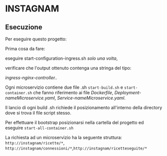 # INSTAGNAM 

## Esecuzione 

Per eseguire questo progetto: 

Prima cosa da fare:

eseguire start-configuration-ingress.sh *solo una volta*,

verificare che l'output ottenuto contenga una stringa del tipo:

*ingress-nginx-controller..*

Ogni microservizio contiene due file .sh `start-build.sh` e  `start-container.sh` che fanno riferimento ai file *Dockerfile*,  *Deployment-nameMicroservice.yaml*, *Service-nameMicroservice.yaml*.

Il lancio di ogni build .sh richiede il posizionamento all'interno della directory dove si trova il file script stesso.

Per effettuare il bootstrap posizionarsi nella cartella del progetto ed eseguire `start-all-container.sh ` 

La richiesta ad un microservizio ha la seguente struttura: `http://instagnam/ricette/*`, `http://instagnam/connessioni/*`,`http://instagnam/ricetteseguite/*`





